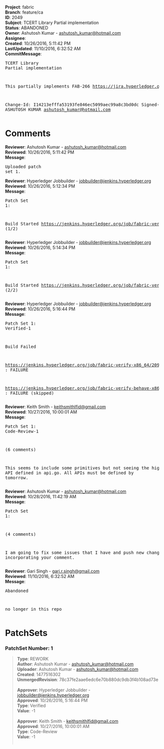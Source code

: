 <strong>Project</strong>: fabric<br><strong>Branch</strong>: feature/ca<br><strong>ID</strong>: 2049<br><strong>Subject</strong>: TCERT Library Partial implementation<br><strong>Status</strong>: ABANDONED<br><strong>Owner</strong>: Ashutosh Kumar - ashutosh_kumar@hotmail.com<br><strong>Assignee</strong>:<br><strong>Created</strong>: 10/26/2016, 5:11:42 PM<br><strong>LastUpdated</strong>: 11/10/2016, 6:32:52 AM<br><strong>CommitMessage</strong>:<br><pre>TCERT Library Partial implementation

This partially implements FAB-266
    https://jira.hyperledger.org/browse/FAB-266

Change-Id: I14213efffa53193fe846ec5099aec99a8c3bd0dc
Signed-off-by: ASHUTOSH KUMAR <ashutosh_kumar@hotmail.com>
</pre><h1>Comments</h1><strong>Reviewer</strong>: Ashutosh Kumar - ashutosh_kumar@hotmail.com<br><strong>Reviewed</strong>: 10/26/2016, 5:11:42 PM<br><strong>Message</strong>: <pre>Uploaded patch set 1.</pre><strong>Reviewer</strong>: Hyperledger Jobbuilder - jobbuilder@jenkins.hyperledger.org<br><strong>Reviewed</strong>: 10/26/2016, 5:12:34 PM<br><strong>Message</strong>: <pre>Patch Set 1:

Build Started https://jenkins.hyperledger.org/job/fabric-verify-x86_64/2095/ (1/2)</pre><strong>Reviewer</strong>: Hyperledger Jobbuilder - jobbuilder@jenkins.hyperledger.org<br><strong>Reviewed</strong>: 10/26/2016, 5:14:34 PM<br><strong>Message</strong>: <pre>Patch Set 1:

Build Started https://jenkins.hyperledger.org/job/fabric-verify-behave-x86_64/990/ (2/2)</pre><strong>Reviewer</strong>: Hyperledger Jobbuilder - jobbuilder@jenkins.hyperledger.org<br><strong>Reviewed</strong>: 10/26/2016, 5:16:44 PM<br><strong>Message</strong>: <pre>Patch Set 1: Verified-1

Build Failed 

https://jenkins.hyperledger.org/job/fabric-verify-x86_64/2095/ : FAILURE

https://jenkins.hyperledger.org/job/fabric-verify-behave-x86_64/990/ : FAILURE (skipped)</pre><strong>Reviewer</strong>: Keith Smith - keithsmithlfid@gmail.com<br><strong>Reviewed</strong>: 10/27/2016, 10:00:01 AM<br><strong>Message</strong>: <pre>Patch Set 1: Code-Review-1

(6 comments)

This seems to include some primitives but not seeing the high-level API defined in api.go.  All APIs must be defined by tomorrow.</pre><strong>Reviewer</strong>: Ashutosh Kumar - ashutosh_kumar@hotmail.com<br><strong>Reviewed</strong>: 10/28/2016, 11:42:19 AM<br><strong>Message</strong>: <pre>Patch Set 1:

(4 comments)

I am going to fix some issues that I have and push new changes incorporating your comment.</pre><strong>Reviewer</strong>: Gari Singh - gari.r.singh@gmail.com<br><strong>Reviewed</strong>: 11/10/2016, 6:32:52 AM<br><strong>Message</strong>: <pre>Abandoned

no longer in this repo</pre><h1>PatchSets</h1><h3>PatchSet Number: 1</h3><blockquote><strong>Type</strong>: REWORK<br><strong>Author</strong>: Ashutosh Kumar - ashutosh_kumar@hotmail.com<br><strong>Uploader</strong>: Ashutosh Kumar - ashutosh_kumar@hotmail.com<br><strong>Created</strong>: 1477516302<br><strong>UnmergedRevision</strong>: 78c37fe2aae6edc6e70b880dc9db3f4b108ad73e<br><br><strong>Approver</strong>: Hyperledger Jobbuilder - jobbuilder@jenkins.hyperledger.org<br><strong>Approved</strong>: 10/26/2016, 5:16:44 PM<br><strong>Type</strong>: Verified<br><strong>Value</strong>: -1<br><br><strong>Approver</strong>: Keith Smith - keithsmithlfid@gmail.com<br><strong>Approved</strong>: 10/27/2016, 10:00:01 AM<br><strong>Type</strong>: Code-Review<br><strong>Value</strong>: -1<br><br></blockquote>